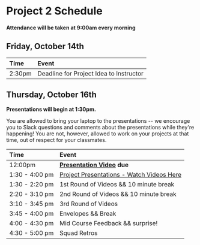 # Project 2 Schedule

**Attendance will be taken at 9:00am every morning**

## Friday, October 14th

| Time   | Event                                   |
|:-------|:----------------------------------------|
| 2:30pm | Deadline for Project Idea to Instructor |

## Thursday, October 16th

**Presentations will begin at 1:30pm.**

You are allowed to bring your laptop to the presentations -- we encourage you to Slack questions and comments about the presentations while they're happening! You are not, however, allowed to work on your projects at that time, out of respect for your classmates.

| Time          | Event                                             |
|:--------------|:--------------------------------------------------|
| 12:00pm        | **[Presentation Video](./presentations.md) due** |
| 1:30 - 4:00 pm | [Project Presentations - Watch Videos Here](./wdi12_presentation_videos.md)      |
| 1:30 - 2:20 pm | 1st Round of Videos && 10 minute break                   |
| 2:20 - 3:10 pm | 2nd Round of Videos && 10 minute break                   |
| 3:10 - 3:45 pm | 3rd Round of Videos             |
| 3:45 - 4:00 pm | Envelopes && Break                                 |
| 4:00 - 4:30 pm | Mid Course Feedback && surprise!
| 4:30 - 5:00 pm | Squad Retros                                    |
